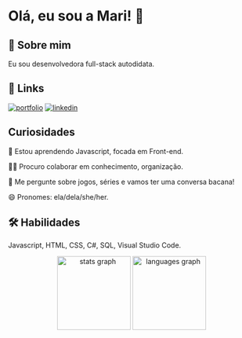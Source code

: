 
# Olá, eu sou a Mari! 🤗


## 🚀 Sobre mim
Eu sou desenvolvedora full-stack autodidata.

## 🔗 Links
[![portfolio](https://img.shields.io/badge/my_portfolio-000?style=for-the-badge&logo=ko-fi&logoColor=white)](https://marimagalhaeslopes.github.io/portfolio/)
[![linkedin](https://img.shields.io/badge/linkedin-0A66C2?style=for-the-badge&logo=linkedin&logoColor=white)](https://www.linkedin.com/in/marianamagalhaeslopes/)

## Curiosidades
🧠 Estou aprendendo Javascript, focada em Front-end.

👯‍♀️ Procuro colaborar em conhecimento, organização.

💬 Me pergunte sobre jogos, séries e vamos ter uma conversa bacana!

😄 Pronomes: ela/dela/she/her.


## 🛠 Habilidades
Javascript, HTML, CSS, C#, SQL, Visual Studio Code.


<div align="center">
  <img src="https://github-readme-stats.vercel.app/api?username=marimagalhaeslopes&hide_title=false&hide_rank=false&show_icons=true&include_all_commits=true&count_private=true&disable_animations=false&theme=dracula&locale=en&hide_border=false" height="150" alt="stats graph"  />
  <img src="https://github-readme-stats.vercel.app/api/top-langs?username=marimagalhaeslopes&locale=en&hide_title=false&layout=compact&card_width=320&langs_count=5&theme=dracula&hide_border=false" height="150" alt="languages graph"  />
</div>
